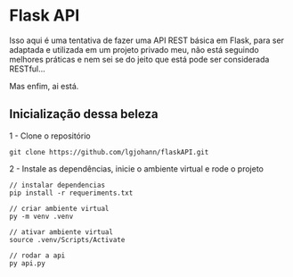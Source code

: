 # Flask API

Isso aqui é uma tentativa de fazer uma API REST básica em Flask, para ser adaptada e utilizada em um projeto privado meu, não está seguindo melhores práticas e nem sei se do jeito que está pode ser considerada RESTful...

Mas enfim, ai está.

## Inicialização dessa beleza

1 - Clone o repositório
```
git clone https://github.com/lgjohann/flaskAPI.git
```

2 - Instale as dependências, inicie o ambiente virtual e rode o projeto
```
// instalar dependencias
pip install -r requeriments.txt

// criar ambiente virtual
py -m venv .venv

// ativar ambiente virtual
source .venv/Scripts/Activate

// rodar a api
py api.py
```
